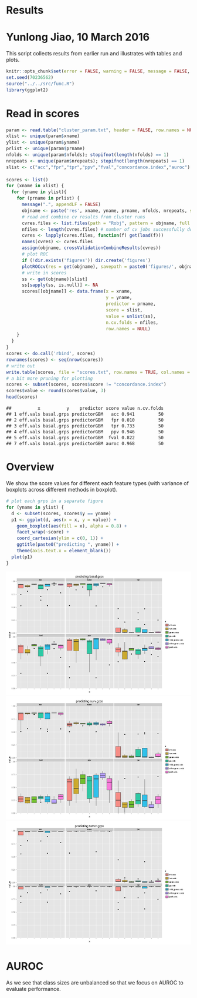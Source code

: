 # Results
# Yunlong Jiao, 10 March 2016

This script collects results from earlier run and illustrates with tables and plots.


```r
knitr::opts_chunk$set(error = FALSE, warning = FALSE, message = FALSE, fig.width = 12, fig.height = 8, dev = c("png","pdf"), fig.keep = "high", fig.path = "result_figure/", cache.path = "result_cache/")
set.seed(70236562)
source("../../src/func.R")
library(ggplot2)
```

# Read in scores


```r
param <- read.table("cluster_param.txt", header = FALSE, row.names = NULL, col.names = c("idx", "xname", "yname", "prname", "rep", "nfolds", "nrepeats"))
xlist <- unique(param$xname)
ylist <- unique(param$yname)
prlist <- unique(param$prname)
nfolds <- unique(param$nfolds); stopifnot(length(nfolds) == 1)
nrepeats <- unique(param$nrepeats); stopifnot(length(nrepeats) == 1)
slist <- c("acc","fpr","tpr","ppv","fval","concordance.index","auroc")

scores <- list()
for (xname in xlist) {
  for (yname in ylist){
    for (prname in prlist) {
      message(".", appendLF = FALSE)
      objname <- paste('res', xname, yname, prname, nfolds, nrepeats, sep = '_')
      # read and combine cv results from cluster runs
      cvres.files <- list.files(path = "Robj", pattern = objname, full.names = TRUE)
      nfiles <- length(cvres.files) # number of cv jobs successfully done
      cvres <- lapply(cvres.files, function(f) get(load(f)))
      names(cvres) <- cvres.files
      assign(objname, crossValidationCombineResults(cvres))
      # plot ROC
      if (!dir.exists('figures')) dir.create('figures')
      plotROCcv(res = get(objname), savepath = paste0('figures/', objname, '.pdf'))
      # write in scores
      ss <- get(objname)[slist]
      ss[sapply(ss, is.null)] <- NA
      scores[[objname]] <- data.frame(x = xname, 
                                      y = yname, 
                                      predictor = prname, 
                                      score = slist, 
                                      value = unlist(ss), 
                                      n.cv.folds = nfiles,
                                      row.names = NULL)
    }
  }
}
scores <- do.call('rbind', scores)
rownames(scores) <- seq(nrow(scores))
# write out
write.table(scores, file = "scores.txt", row.names = TRUE, col.names = TRUE, sep = '\t')
# a bit more pruning for plotting
scores <- subset(scores, scores$score != "concordance.index")
scores$value <- round(scores$value, 3)
head(scores)
```

```
##          x          y    predictor score value n.cv.folds
## 1 eff.vals basal.grps predictorGBM   acc 0.941         50
## 2 eff.vals basal.grps predictorGBM   fpr 0.010         50
## 3 eff.vals basal.grps predictorGBM   tpr 0.733         50
## 4 eff.vals basal.grps predictorGBM   ppv 0.946         50
## 5 eff.vals basal.grps predictorGBM  fval 0.822         50
## 7 eff.vals basal.grps predictorGBM auroc 0.968         50
```

# Overview

We show the score values for different each feature types (with variance of boxplots across different methods in boxplot).


```r
# plot each grps in a separate figure
for (yname in ylist) {
  d <- subset(scores, scores$y == yname)
  p1 <- ggplot(d, aes(x = x, y = value)) + 
    geom_boxplot(aes(fill = x), alpha = 0.8) + 
    facet_wrap(~score) + 
    coord_cartesian(ylim = c(0, 1)) + 
    ggtitle(paste0("predicting ", yname)) + 
    theme(axis.text.x = element_blank())
  plot(p1)
}
```

![plot of chunk overview](result_figure/overview-1.png)![plot of chunk overview](result_figure/overview-2.png)![plot of chunk overview](result_figure/overview-3.png)

# AUROC

As we see that class sizes are unbalanced so that we focus on AUROC to evaluate performance.




